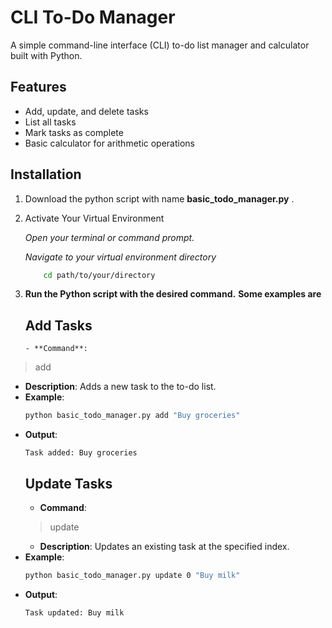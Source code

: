 # CLI To-Do Manager

A simple command-line interface (CLI) to-do list manager and calculator built with Python.

## Features
- Add, update, and delete tasks
- List all tasks
- Mark tasks as complete
- Basic calculator for arithmetic operations

## Installation
1. Download the python script with name **basic_todo_manager.py** .
2. Activate Your Virtual Environment

   *Open your terminal or command prompt.*

   *Navigate to your virtual environment directory*
   ```sh
       cd path/to/your/directory

3. **Run the Python script with the desired command.**
   **Some examples are**
     ## Add Tasks
       - **Command**: 
  > add
  - **Description**: Adds a new task to the to-do list.
  - **Example**:
    ```sh
    python basic_todo_manager.py add "Buy groceries"
    ```
  - **Output**:
    ```
    Task added: Buy groceries
    ```
    ## Update Tasks
      - **Command**: 
    > update
    - **Description**: Updates an existing task at the specified index.
  - **Example**:
    ```sh
    python basic_todo_manager.py update 0 "Buy milk"
     ```
  - **Output**:
    ```
    Task updated: Buy milk
    ```
